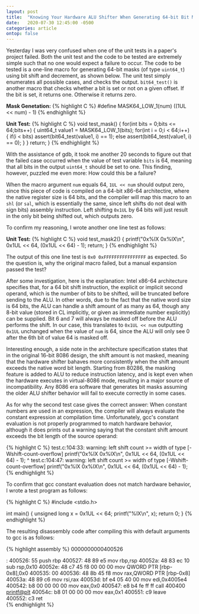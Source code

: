 ```yaml
---
layout: post
title:  "Knowing Your Hardware ALU Shifter When Generating 64-bit Bit Masks"
date:   2020-07-30 12:45:00 -0500
categories: article
ontop: false
---
```


Yesterday I was very confused when one of the unit tests in a paper's project failed. Both the unit test and the code to
be tested are extremely simple such that no one would expect a failure to occur. 
The code to be tested is a one-line macro for generating 64-bit masks (of type `uint64_t`) using bit shift and decrement,
as shown below. The unit test simply enumerates all possible cases, and checks the output. `bit64_test()` is another
macro that checks whether a bit is set or not on a given offset. If the bit is set, it returns one. Otherwise it returns 
zero.

**Mask Genetation:**
{% highlight C %}
#define MASK64_LOW_1(num)  ((1UL << num) - 1)
{% endhighlight %}

**Unit Test:**
{% highlight C %}
void test_mask() {
  for(int bits = 0;bits <= 64;bits++) {
    uint64_t value1 = MASK64_LOW_1(bits);
    for(int i = 0;i < 64;i++) {
      if(i < bits) assert(bit64_test(value1, i) == 1);
      else assert(bit64_test(value1, i) == 0);
    }
  }
  return;
}
{% endhighlight %}

With the assistance of gdb, it took me another 20 seconds to figure out that the failed case occurred when the value of 
test variable `bits` is 64, meaning that all bits in the output `uint64_t` should be set to one.
This finding, however, puzzled me even more: How could this be a failure?

When the macro argument `num` equals 64, `1UL << num` should output zero, since this piece of code is compiled on a 
64-bit x86-64 architectire, where the native register size is 64 bits, and the compiler will map this macro to 
an `shl` (or `sal`, which is essentially the same, since left shifts do not deal with sign bits) 
assembly instruction. Left shifting `0x1UL` by 64 bits will just result in the only bit being shifted out, which
outputs zero.

To confirm my reasoning, I wrote another one line test as follows:

**Unit Test:**
{% highlight C %}
void test_mask2() {
  printf("0x%lX 0x%lX\n", 0x1UL << 64, (0x1UL << 64) - 1);
  return;
}
{% endhighlight %}

The output of this one line test is `0x0 0xFFFFFFFFFFFFFFFF` as expected. 
So the question is, why the original macro failed, but a manual expansion passed the test?

After some investigation, here is the explanation: Intel x86-64 architecture specifies that, for a 64 bit shift instruction,
the explicit or implicit second operand, which is the number of bits to be shifted, will be truncated before sending to 
the ALU. In other words, due to the fact that the native word size is 64 bits, the ALU can handle a shift amount of as 
many as 64, though any 8-bit value (stored in CL implicitly, or given as immediate number explicitly) can be supplied.
Bit 6 and 7 will always be masked off before the ALU performs the shift.
In our case, this translates to `0x1UL << num` outputting `0x1UL` unchanged when the value of `num` is 64, since the
ALU will only see 0 after the 6th bit of value 64 is masked off.

Interesting enough, a side note in the architecture specification states that in the original 16-bit 8086 design, the
shift amount is not masked, meaning that the hardware shifter bahaves more consistently when the shift amount exceeds
the native word bit length. Starting from 80286, the masking feature is added to ALU to reduce instruction latency, and 
is kept even when the hardware executes in virtual-8086 mode, resulting in a major source of incompatibility. 
Any 8086 era software that generates bit masks assuming the older ALU shifter behavior will fail to execute correctly in 
some cases.

As for why the second test case gives the correct answer: When constant numbers are used in an expression, the compiler
will always evaluate the constant expression at compilation time. Unfortunately, gcc's constant evaluation is not properly
programmed to match hardware behavior, although it does prints out a warning saying that the constant shift amount exceeds
the bit length of the source operand:

{% highlight C %}
test.c:104:33: warning: left shift count >= width of type [-Wshift-count-overflow]
   printf("0x%lX 0x%lX\n", 0x1UL << 64, (0x1UL << 64) - 1);
                                 ^
test.c:104:47: warning: left shift count >= width of type [-Wshift-count-overflow]
   printf("0x%lX 0x%lX\n", 0x1UL << 64, (0x1UL << 64) - 1);
{% endhighlight %}

To confirm that gcc constant evaluation does not match hardware behavior, I wrote a test program as follows:

{% highlight C %}
#include <stdio.h>

int main() {
  unsigned long x = 0x1UL << 64;
  printf("%lX\n", x);
  return 0;
}
{% endhighlight %}

The resulting disassembly code after compiling this with default arguments to gcc is as follows:

{% highlight assembly %}
0000000000400526 <main>:
  400526:	55                   	push   rbp
  400527:	48 89 e5             	mov    rbp,rsp
  40052a:	48 83 ec 10          	sub    rsp,0x10
  40052e:	48 c7 45 f8 00 00 00 	mov    QWORD PTR [rbp-0x8],0x0
  400535:	00 
  400536:	48 8b 45 f8          	mov    rax,QWORD PTR [rbp-0x8]
  40053a:	48 89 c6             	mov    rsi,rax
  40053d:	bf e4 05 40 00       	mov    edi,0x4005e4
  400542:	b8 00 00 00 00       	mov    eax,0x0
  400547:	e8 b4 fe ff ff       	call   400400 <printf@plt>
  40054c:	b8 01 00 00 00       	mov    eax,0x1
  400551:	c9                   	leave  
  400552:	c3                   	ret    
{% endhighlight %}


